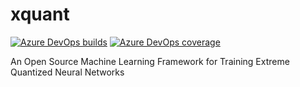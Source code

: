 # xquant

[![Azure DevOps builds](https://img.shields.io/azure-devops/build/plumerai/xquant/4.svg?logo=azure-devops)](https://plumerai.visualstudio.com/xquant/_build/latest?definitionId=4&branchName=master) [![Azure DevOps coverage](https://img.shields.io/azure-devops/coverage/plumerai/xquant/4.svg?logo=azure-devops)](https://plumerai.visualstudio.com/xquant/_build/latest?definitionId=4&branchName=master)

An Open Source Machine Learning Framework for Training Extreme Quantized Neural Networks
